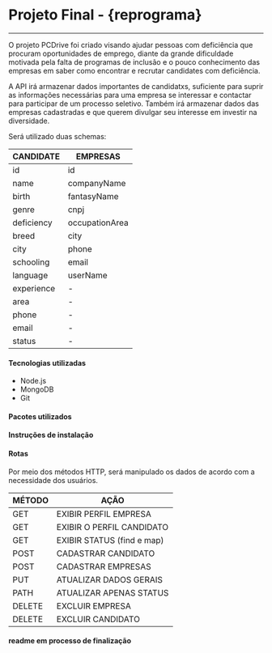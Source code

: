 # Projeto Final - {reprograma}
------------------------

O projeto PCDrive foi criado visando ajudar pessoas com deficiência que procuram oportunidades de emprego, diante da grande dificuldade motivada pela falta de programas de inclusão e o pouco conhecimento das empresas em saber como encontrar e recrutar candidates com deficiência.

A API irá armazenar dados importantes de candidatxs, suficiente para suprir as informações necessárias para uma empresa se interessar e contactar para participar de um processo seletivo. Também irá armazenar dados das empresas cadastradas e que querem divulgar seu interesse em investir na diversidade.

Será utilizado duas schemas:

| CANDIDATE     | EMPRESAS       |
| ------------- | -------------- |
| id            |  id            |
| name          |  companyName   |
| birth         |  fantasyName   |
| genre         |  cnpj          |
| deficiency    |  occupationArea|
| breed         |  city          |
| city          |  phone         | 
| schooling     |  email         |
| language      |  userName      |
| experience    |      -         |
| area          |      -         |
| phone         |      -         |
| email         |      -         |
| status        |      -         |        

 #### Tecnologias utilizadas
- Node.js
- MongoDB
- Git

#### Pacotes utilizados

#### Instruções de instalação

#### Rotas

Por meio dos métodos HTTP, será manipulado os dados de acordo com a necessidade dos usuários.

| MÉTODO |       AÇÃO                   |
|------- | ---------------------------- |
|GET     | EXIBIR PERFIL EMPRESA        |
|GET     | EXIBIR O PERFIL CANDIDATO    |
|GET     | EXIBIR STATUS (find e map)   |
|POST    | CADASTRAR CANDIDATO          |
|POST    | CADASTRAR EMPRESAS           |
|PUT     | ATUALIZAR DADOS GERAIS       |
|PATH    | ATUALIZAR APENAS STATUS      |
|DELETE  | EXCLUIR EMPRESA              |
|DELETE  | EXCLUIR CANDIDATO            |



#### readme em processo de finalização